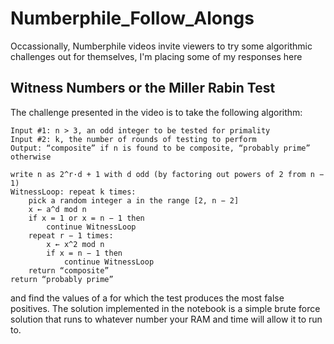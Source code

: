 # Numberphile_Follow_Alongs
Occassionally, Numberphile videos invite viewers to try some algorithmic challenges out for themselves, I'm placing some of my responses here

## Witness Numbers or the Miller Rabin Test

The challenge presented in the video is to take the following algorithm:

```
Input #1: n > 3, an odd integer to be tested for primality
Input #2: k, the number of rounds of testing to perform
Output: “composite” if n is found to be composite, “probably prime” otherwise

write n as 2^r·d + 1 with d odd (by factoring out powers of 2 from n − 1)
WitnessLoop: repeat k times:
    pick a random integer a in the range [2, n − 2]
    x ← a^d mod n
    if x = 1 or x = n − 1 then
        continue WitnessLoop
    repeat r − 1 times:
        x ← x^2 mod n
        if x = n − 1 then
            continue WitnessLoop
    return “composite”
return “probably prime”
```

and find the values of a for which the test produces the most false positives. The solution implemented in the notebook is a simple brute force solution that runs to whatever number your RAM and time will allow it to run to.
